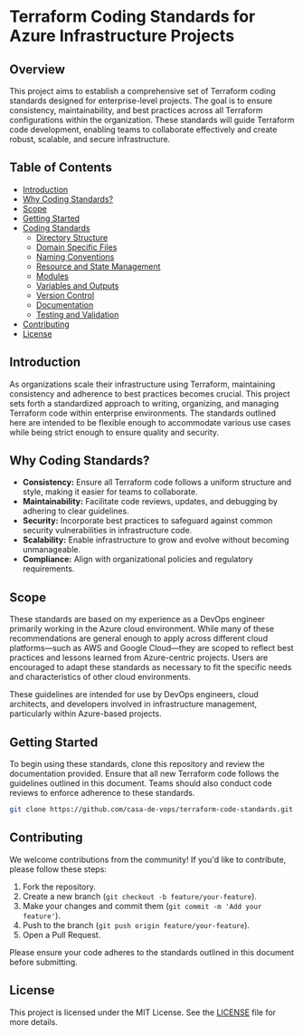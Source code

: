 # Terraform Coding Standards for Azure Infrastructure Projects

## Overview

This project aims to establish a comprehensive set of Terraform coding standards designed for enterprise-level projects. The goal is to ensure consistency, maintainability, and best practices across all Terraform configurations within the organization. These standards will guide Terraform code development, enabling teams to collaborate effectively and create robust, scalable, and secure infrastructure.

## Table of Contents

- [Introduction](#introduction)
- [Why Coding Standards?](#why-coding-standards)
- [Scope](#scope)
- [Getting Started](#getting-started)
- [Coding Standards](./docs/coding_standards.md#coding-standards)
  - [Directory Structure](./docs/coding_standards.md#directory-structure)
  - [Domain Specific Files](./docs/coding_standards.md#domain-specific-files)
  - [Naming Conventions](./docs/naming_conventions.md#naming-conventions)
  - [Resource and State Management](./docs/coding_standards.md#resource-and-state-management)
  - [Modules](./docs/coding_standards.md#modules)
  - [Variables and Outputs](./docs/coding_standards.md#variables-and-outputs)
  - [Version Control](./docs/coding_standards.md#version-control)
  - [Documentation](./docs/coding_standards.md#documentation)
  - [Testing and Validation](./docs/coding_standards.md#testing-and-validation)
- [Contributing](#contributing)
- [License](#license)

## Introduction

As organizations scale their infrastructure using Terraform, maintaining consistency and adherence to best practices becomes crucial. This project sets forth a standardized approach to writing, organizing, and managing Terraform code within enterprise environments. The standards outlined here are intended to be flexible enough to accommodate various use cases while being strict enough to ensure quality and security.

## Why Coding Standards?

- **Consistency:** Ensure all Terraform code follows a uniform structure and style, making it easier for teams to collaborate.
- **Maintainability:** Facilitate code reviews, updates, and debugging by adhering to clear guidelines.
- **Security:** Incorporate best practices to safeguard against common security vulnerabilities in infrastructure code.
- **Scalability:** Enable infrastructure to grow and evolve without becoming unmanageable.
- **Compliance:** Align with organizational policies and regulatory requirements.

## Scope

These standards are based on my experience as a DevOps engineer primarily working in the Azure cloud environment. While many of these recommendations are general enough to apply across different cloud platforms—such as AWS and Google Cloud—they are scoped to reflect best practices and lessons learned from Azure-centric projects. Users are encouraged to adapt these standards as necessary to fit the specific needs and characteristics of other cloud environments.

These guidelines are intended for use by DevOps engineers, cloud architects, and developers involved in infrastructure management, particularly within Azure-based projects.

## Getting Started

To begin using these standards, clone this repository and review the documentation provided. Ensure that all new Terraform code follows the guidelines outlined in this document. Teams should also conduct code reviews to enforce adherence to these standards.

```bash
git clone https://github.com/casa-de-vops/terraform-code-standards.git
```

## Contributing

We welcome contributions from the community! If you'd like to contribute, please follow these steps:

1. Fork the repository.
2. Create a new branch (`git checkout -b feature/your-feature`).
3. Make your changes and commit them (`git commit -m 'Add your feature'`).
4. Push to the branch (`git push origin feature/your-feature`).
5. Open a Pull Request.

Please ensure your code adheres to the standards outlined in this document before submitting.

## License

This project is licensed under the MIT License. See the [LICENSE](LICENSE) file for more details.
